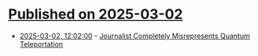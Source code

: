 # [Published on 2025-03-02](index.md)

* [2025-03-02, 12:02:00](https://soylentnews.org/article.pl?sid=25/03/01/1515217&from=rss) - [Journalist Completely Misrepresents Quantum Teleportation](https://soylentnews.org/article.pl?sid=25/03/01/1515217&from=rss)
